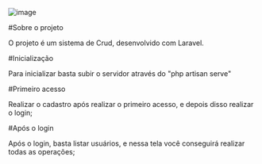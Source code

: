 ![image](https://user-images.githubusercontent.com/84599824/140432185-f6f82e33-f9f8-4e67-a040-4da28c22fea9.png)




#Sobre o projeto

O projeto é um sistema de Crud, desenvolvido com Laravel.

#Inicialização

Para inicializar basta subir o servidor através do "php artisan serve"

#Primeiro acesso

Realizar o cadastro após realizar o primeiro acesso, e depois disso realizar o login;


#Após o login

Após o login, basta listar usuários, e nessa tela você conseguirá realizar todas as operações;
